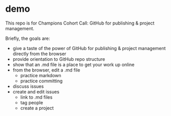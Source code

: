 # demo

This repo is for Champions Cohort Call: GitHub for publishing & project management.

Briefly, the goals are: 

- give a taste of the power of GitHub for publishing & project management directly from the browser
- provide orientation to GitHub repo structure
- show that an .md file is a place to get your work up online
- from the browser, edit a .md file 
  - practice markdown
  - practice committing
- discuss issues
- create and edit issues
  - link to .md files
  - tag people
  - create a project
